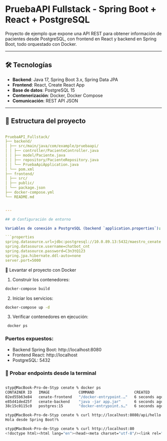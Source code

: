 # PruebaAPI Fullstack - Spring Boot + React + PostgreSQL

Proyecto de ejemplo que expone una API REST para obtener información de pacientes desde PostgreSQL, con frontend en React y backend en Spring Boot, todo orquestado con Docker.

---

## 🛠 Tecnologías

- **Backend**: Java 17, Spring Boot 3.x, Spring Data JPA
- **Frontend**: React, Create React App
- **Base de datos**: PostgreSQL 15
- **Contenerización**: Docker, Docker Compose
- **Comunicación**: REST API JSON

---

## 📂 Estructura del proyecto

```yaml 

PruebaAPI_Fullstack/
├── backend/
│ ├── src/main/java/com/example/pruebaapi/
│ │ ├── controller/PacienteController.java
│ │ ├── model/Paciente.java
│ │ ├── repository/PacienteRepository.java
│ │ └── PruebaApiApplication.java
│ └── pom.xml
├── frontend/
│ ├── src/
│ ├── public/
│ └── package.json
├── docker-compose.yml
└── README.md
```


```yaml

---

## ⚙️ Configuración de entorno

Variables de conexión a PostgreSQL (backend `application.properties`):

```properties
spring.datasource.url=jdbc:postgresql://10.0.89.13:5432/maestro_cenate
spring.datasource.username=chatbot_cnt
spring.datasource.password=C3n3tQ123
spring.jpa.hibernate.ddl-auto=none
server.port=5000

```
🚀 Levantar el proyecto con Docker

1. Construir los contenedores:
```bash
docker-compose build
```

2. Iniciar los servicios:

```bash
docker-compose up -d
```

3.  Verificar contenedores en ejecución:
```bash
 docker ps
```

### Puertos expuestos:

- Backend Spring Boot: http://localhost:8080
- Frontend React: http://localhost
- PostgreSQL: 5432


### 🔗 Probar endpoints desde la terminal

```bash

styp@MacBook-Pro-de-Styp cenate % docker ps
CONTAINER ID   IMAGE             COMMAND                  CREATED         STATUS         PORTS                    NAMES
02ed55b63e84   cenate-frontend   "/docker-entrypoint.…"   6 seconds ago   Up 5 seconds   0.0.0.0:80->80/tcp       cenate-frontend
e85d41ded25f   cenate-backend    "java -jar app.jar"      6 seconds ago   Up 5 seconds   0.0.0.0:8080->8080/tcp   cenate-backend
38c15c0115c0   postgres:15       "docker-entrypoint.s…"   6 seconds ago   Up 6 seconds   0.0.0.0:5432->5432/tcp   cenate-db

styp@MacBook-Pro-de-Styp cenate % curl http://localhost:8080/api/hello
Hola desde Spring Boot!%    

styp@MacBook-Pro-de-Styp cenate % curl http://localhost:80                                                                                  styp@MacBook-Pro-de-Styp cenate % curl http://localhost:80            
<!doctype html><html lang="en"><head><meta charset="utf-8"/><link rel="icon" href="/favicon.ico"/><meta name="viewport" content="width=device-width,initial-scale=1"/><meta name="theme-color" content="#000000"/><meta name="description" content="Web site created using create-react-app"/><link rel="apple-touch-icon" href="/logo192.png"/><link rel="manifest" href="/manifest.json"/><title>React App</title><link href="/static/css/main.77e67bd8.chunk.css" rel="stylesheet"></head><body><noscript>You need to enable JavaScript to run this app.</noscript><div id="root"></div><script>!function(e){function t(t){for(var n,i,a=t[0],c=t[1],f=t[2],p=0,s=[];p<a.length;p++)i=a[p],Object.prototype.hasOwnProperty.call(o,i)&&o[i]&&s.push(o[i][0]),o[i]=0;for(n in c)Object.prototype.hasOwnProperty.call(c,n)&&(e[n]=c[n]);for(l&&l(t);s.length;)s.shift()();return u.push.apply(u,f||[]),r()}function r(){for(var e,t=0;t<u.length;t++){for(var r=u[t],n=!0,a=1;a<r.length;a++){var c=r[a];0!==o[c]&&(n=!1)}n&&(u.splice(t--,1),e=i(i.s=r[0]))}return e}var n={},o={1:0},u=[];function i(t){if(n[t])return n[t].exports;var r=n[t]={i:t,l:!1,exports:{}};return e[t].call(r.exports,r,r.exports,i),r.l=!0,r.exports}i.e=function(e){var t=[],r=o[e];if(0!==r)if(r)t.push(r[2]);else{var n=new Promise((function(t,n){r=o[e]=[t,n]}));t.push(r[2]=n);var u,a=document.createElement("script");a.charset="utf-8",a.timeout=120,i.nc&&a.setAttribute("nonce",i.nc),a.src=function(e){return i.p+"static/js/"+({}[e]||e)+"."+{2:"0d7fcccf"}[e]+".chunk.js"}(e);var c=new Error;u=function(t){a.onerror=a.onload=null,clearTimeout(f);var r=o[e];if(0!==r){if(r){var n=t&&("load"===t.type?"missing":t.type),u=t&&t.target&&t.target.src;c.message="Loading chunk "+e+" failed.\n("+n+": "+u+")",c.name="ChunkLoadError",c.type=n,c.request=u,r[1](c)}o[e]=void 0}};var f=setTimeout((function(){u({type:"timeout",target:a})}),12e4);a.onerror=a.onload=u,document.head.appendChild(a)}return Promise.all(t)},i.m=e,i.c=n,i.d=function(e,t,r){i.o(e,t)||Object.defineProperty(e,t,{enumerable:!0,get:r})},i.r=function(e){"undefined"!=typeof Symbol&&Symbol.toStringTag&&Object.defineProperty(e,Symbol.toStringTag,{value:"Module"}),Object.defineProperty(e,"__esModule",{value:!0})},i.t=function(e,t){if(1&t&&(e=i(e)),8&t)return e;if(4&t&&"object"==typeof e&&e&&e.__esModule)return e;var r=Object.create(null);if(i.r(r),Object.defineProperty(r,"default",{enumerable:!0,value:e}),2&t&&"string"!=typeof e)for(var n in e)i.d(r,n,function(t){return e[t]}.bind(null,n));return r},i.n=function(e){var t=e&&e.__esModule?function(){return e.default}:function(){return e};return i.d(t,"a",t),t},i.o=function(e,t){return Object.prototype.hasOwnProperty.call(e,t)},i.p="/",i.oe=function(e){throw console.error(e),e};var a=this.webpackJsonpfrontend_temp=this.webpackJsonpfrontend_temp||[],c=a.push.bind(a);a.push=t,a=a.slice();for(var f=0;f<a.length;f++)t(a[f]);var l=c;r()}([])</script><script src="/static/js/main.ff5f18ed.chunk.js"></script></body></html>%                                                                             styp@MacBook-Pro-de-Styp cenate % 

```

